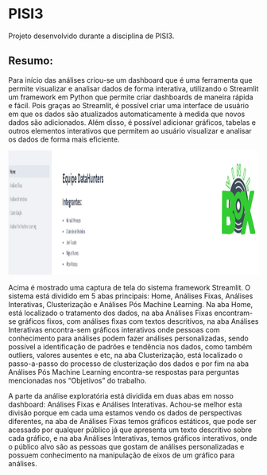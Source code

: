 # PISI3
Projeto desenvolvido durante a disciplina de PISI3.

## Resumo:

Para início das análises criou-se um dashboard que é uma ferramenta que permite visualizar e analisar dados de forma interativa, utilizando o Streamlit um framework em Python que permite criar dashboards de maneira rápida e fácil. Pois graças ao Streamlit, é possível criar uma interface de usuário em que os dados são atualizados automaticamente à medida que novos dados são adicionados. Além disso, é possível adicionar gráficos, tabelas e outros elementos interativos que permitem ao usuário visualizar e analisar os dados de forma mais eficiente. 

<img height="250em" src="/spotify/assets/dataset.png">

Acima é mostrado uma captura de tela do sistema framework Streamlit. O sistema está dividido em 5 abas principais: Home, Análises Fixas, Análises Interativas, Clusterização e Análises Pós Machine Learning. Na aba Home, está localizado o tratamento dos dados, na aba Análises Fixas encontram-se gráficos fixos, com análises fixas com textos descritivos, na aba Análises Interativas encontra-sem gráficos interativos onde pessoas com conhecimento para análises podem fazer análises personalizadas, sendo possível a identificação de padrões e tendência nos dados, como também outliers, valores ausentes e etc, na aba Clusterização, está localizado o passo-a-passo do processo de clusterização dos dados e por fim na aba Análises Pós Machine Learning encontra-se respostas para perguntas mencionadas nos “Objetivos” do trabalho.	

A parte da análise exploratória está dividida em duas abas em nosso dashboard: Análises Fixas e Análises Interativas. Achou-se melhor esta divisão porque em cada uma estamos vendo os dados de perspectivas diferentes, na aba de Análises Fixas temos gráficos estáticos, que pode ser acessado por qualquer público já que apresenta um texto descritivo sobre cada gráfico, e na aba Análises Interativas, temos gráficos interativos, onde o público alvo são as pessoas que gostam de análises personalizadas e possuem conhecimento na manipulação de eixos de um gráfico para análises.
